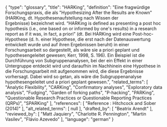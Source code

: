 {
    "type": "glossary",
    "title": "HARKing",
    "definition": "Eine fragwürdige Forschungspraxis, die als \"Hypothesizing After the Results are Known\" (HARKing, dt. Hypothesenaufstellung nach Wissen der Ergebnisse) bezeichnet wird. “HARKing is defined as presenting a post hoc hypothesis (i.e., one based on or informed by one's results) in a research report as if it was, in fact, a priori” (dt. Bei HARKing wird eine Post-hoc-Hypothese (d. h. einer Hypothese, die erst nach der Datenauswertung entwickelt wurde und auf ihren Ergebnissen beruht) in einer Forschungsarbeit so dargestellt, als wäre sie a priori geplant und hypothesengeleitet gewesen; Kerr, 1998, S. 196). Ein Beispiel ist die Durchführung von Subgruppenanalysen, bei der ein Effekt in einer Untergruppe entdeckt wird und daraufhin im Nachhinein eine Hypothese in die Forschungsarbeit mit aufgenommen wird, die diese Ergebnisse vorhersagt. Dabei wird so getan, als wäre die Subgruppenanalyse hypothesengeleitet und a priori geplant gewesen.",
    "related_terms": [
        "Analytic Flexibility",
        "CARKing",
        "Confirmatory analyses",
        "Exploratory data analysis",
        "Fudging",
        "Garden of forking paths",
        "P-hacking",
        "PARKing",
        "Questionable Research Practices or Questionable Reporting Practices (QRPs)",
        "SPARKing"
    ],
    "references": [
        "Reference : Hitchcock and Sober (2014)"
    ],
    "alt_related_terms": [
        null
    ],
    "drafted_by": [
        "Beatrix Arendt"
    ],
    "reviewed_by": [
        "Matt Jaquiery",
        "Charlotte R. Pennington",
        "Martin Vasilev",
        "Flávio Azevedo"
    ],
    "language": "german"
}